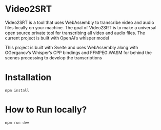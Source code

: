 # Video2SRT
Video2SRT is a tool that uses WebAssembly to transcribe video and audio files locally on your machine. The goal of Video2SRT is to make a universal open source private tool for transcribing all video and audio files. The current project is built with OpenAI’s whisper model

This project is built with Svelte and uses WebAssembly along with GGerganov’s Whisper’s CPP bindings and FFMPEG.WASM for behind the scenes processing to develop the transcriptions

# Installation

`npm install` 

# How to Run locally?

`npm run dev`


